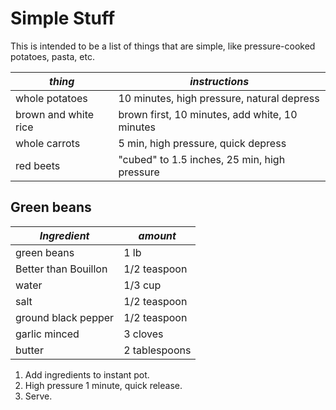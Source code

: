 # Simple Stuff

This is intended to be a list of things that are simple, like pressure-cooked potatoes, pasta, etc.

| *thing* | *instructions* |
| --- | --- |
| whole potatoes | 10 minutes, high pressure, natural depress |
| brown and white rice | brown first, 10 minutes, add white, 10 minutes |
| whole carrots | 5 min, high pressure, quick depress |
| red beets | "cubed" to 1.5 inches, 25 min, high pressure |


## Green beans

| *Ingredient* | *amount* |
| --- | --- |
| green beans | 1 lb |
| Better than Bouillon | 1/2 teaspoon |
| water | 1/3 cup |
| salt | 1/2 teaspoon |
| ground black pepper | 1/2 teaspoon |
| garlic minced | 3 cloves |
| butter | 2 tablespoons |

1. Add ingredients to instant pot.
1. High pressure 1 minute, quick release.
1. Serve.
 
 
 